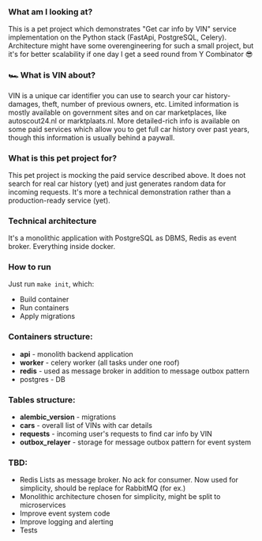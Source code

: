 ### What am I looking at?
This is a pet project which demonstrates "Get car info by VIN" service implementation on the Python stack (FastApi, PostgreSQL, Celery).
Architecture might have some overengineering for such a small project, but it's for better scalability if one day I get a seed round from Y Combinator 😎

### 🏎️  What is VIN about?
VIN is a unique car identifier you can use to search your car history-damages, theft, number of previous owners, etc.
Limited information is mostly available on government sites and on car marketplaces, like autoscout24.nl or marktplaats.nl.
More detailed-rich info is available on some paid services which allow you to get full car history over past years, though this information is usually behind a paywall.

### What is this pet project for?
This pet project is mocking the paid service described above. It does not search for real car history (yet) and just generates random data for incoming requests.
It's more a technical demonstration rather than a production-ready service (yet).

### Technical architecture
It's a monolithic application with PostgreSQL as DBMS, Redis as event broker. Everything inside docker.

### How to run

Just run `make init`, which:
* Build container
* Run containers
* Apply migrations

### Containers structure:
* **api** - monolith backend application
* **worker** - celery worker (all tasks under one roof)
* **redis** - used as message broker in addition to message outbox pattern
* postgres - DB

### Tables structure:
* **alembic_version** - migrations
* **cars** - overall list of VINs with car details
* **requests** - incoming user's requests to find car info by VIN
* **outbox_relayer** - storage for message outbox pattern for event system

### TBD:
* Redis Lists as message broker. No ack for consumer. Now used for simplicity, should be replace for RabbitMQ (for ex.)
* Monolithic architecture chosen for simplicity, might be split to microservices
* Improve event system code
* Improve logging and alerting
* Tests